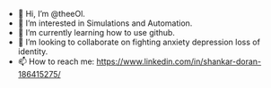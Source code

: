 - 👋 Hi, I’m @theeOl.
- 👀 I’m interested in Simulations and Automation.
- 🌱 I’m currently learning how to use github.
- 💞️ I’m looking to collaborate on fighting anxiety depression loss of identity. 
- 📫 How to reach me: https://www.linkedin.com/in/shankar-doran-186415275/

